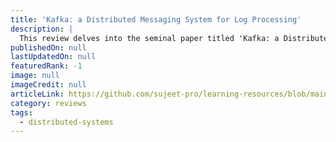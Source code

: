 ```yaml
---
title: 'Kafka: a Distributed Messaging System for Log Processing'
description: |
  This review delves into the seminal paper titled 'Kafka: a Distributed Messaging System for Log Processing'
publishedOn: null
lastUpdatedOn: null
featuredRank: -1
image: null
imageCredit: null
articleLink: https://github.com/sujeet-pro/learning-resources/blob/main/reviews/Kafka.pdf
category: reviews
tags:
  - distributed-systems
---
```


